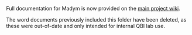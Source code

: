 Full documentation for Madym is now provided on the [main project wiki](https://gitlab.com/manchester_qbi/manchester_qbi_public/madym_cxx/-/wikis/home).

The word documents previously included this folder have been deleted, as these were out-of-date and only intended for internal QBI lab use.